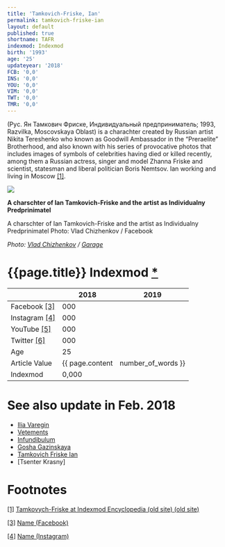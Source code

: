 ```yaml
---
title: 'Tamkovich-Friske, Ian'
permalink: tamkovich-friske-ian
layout: default
published: true
shortname: TAFR
indexmod: Indexmod
birth: '1993'
age: '25'
updateyear: '2018'
FCB: '0,0'
INS: '0,0'
YOU: '0,0'
VIM: '0,0'
TWT: '0,0'
TMR: '0,0'
---
```


(Руc. Ян Тамкович Фриске, Индивидуальный предприниматель; 1993, Razvilka, Moscovskaya Oblast) is a charachter created by Russian artist Nikita Tereshenko who known as Goodwill Ambassador in the “Preraelite” Brotherhood, and also known with his series of provocative photos that includes images of symbols of celebrities having died or killed recently, among them a Russian actress, singer and model Zhanna Friske and scientist, statesman and liberal politician Boris Nemtsov. Ian working and living in Moscow <span id="a1">[\[1\]](#f1)</span>.

![](/encyclopedia/images/image-name.jpg)

**A charschter of Ian Tamkovich-Friske and the artist as Individualny Predprinimatel**

A charschter of Ian Tamkovich-Friske and the artist as Individualny Predprinimatel
Photo: Vlad Chizhenkov / Facebook

*Photo: [Vlad Chizhenkov](chizhenkov-vlad) / [Garage](garage)*

# {{page.title}} Indexmod [*](indexmod)

||2018|2019|
|-|-|-|
|Facebook <span id="a3">[\[3\]](#f3)</span>|000||
|Instagram <span id="a4">[\[4\]](#f4)</span>|000||
|YouTube <span id="a5">[\[5\]](#f5)</span>|000||
|Twitter <span id="a6">[\[6\]](#f6)</span>|000||
|Age|25||
|Article Value|{{ page.content | number_of_words }}||
|Indexmod|0,000||


# See also update in Feb. 2018

+ [Ilia Varegin](varegin-ilia)
+ [Vetements](vetements)
+ [Infundibulum](infundibulum)
+ [Gosha Gazinskaya](gosha-gazinskaya)
+ [Tamkovich Friske Ian](tamkovich-friske-ian)
+ [Tsenter Krasny]

# Footnotes

[[1]](#a1) <span id="f1"></span> [Tamkovych-Friske at Indexmod Encyclopedia (old site) (old site)](http://example.net/article)

[[3]](#a3) <span id="f3"></span> [Name (Facebook)](http://example.net/article)

[[4]](#a4) <span id="f4"></span> [Name (Instagram)](http://example.net/article)

